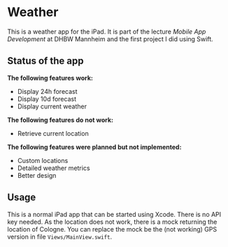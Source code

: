 #  Weather

This is a weather app for the iPad. It is part of the lecture
*Mobile App Development* at DHBW Mannheim and the first project I did using Swift.

## Status of the app

**The following features work:**

- Display 24h forecast
- Display 10d forecast
- Display current weather

**The following features do not work:**

- Retrieve current location

**The following features were planned but not implemented:**

- Custom locations
- Detailed weather metrics
- Better design

## Usage

This is a normal iPad app that can be started using Xcode. There is no API key
needed. As the location does not work, there is a mock returning the location
of Cologne. You can replace the mock be the (not working) GPS version in file
`Views/MainView.swift`.
